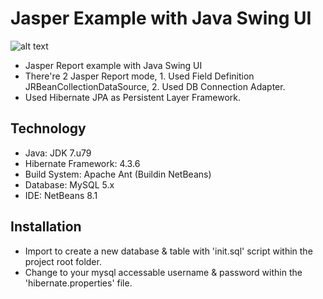 # Jasper Example with Java Swing UI #
![alt text](http://i.imgur.com/m2VbdOZ.png)

- Jasper Report example with Java Swing UI
- There're 2 Jasper Report mode, 1. Used Field Definition JRBeanCollectionDataSource, 2. Used DB Connection Adapter.
- Used Hibernate JPA as Persistent Layer Framework.

## Technology ##
- Java: JDK 7.u79
- Hibernate Framework: 4.3.6
- Build System: Apache Ant (Buildin NetBeans)
- Database: MySQL 5.x
- IDE: NetBeans 8.1

## Installation ##
- Import to create a new database & table with 'init.sql' script within the project root folder.
- Change to your mysql accessable username & password within the 'hibernate.properties' file.
